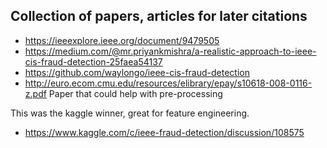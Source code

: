 ## Collection of papers, articles for later citations

- https://ieeexplore.ieee.org/document/9479505
- https://medium.com/@mr.priyankmishra/a-realistic-approach-to-ieee-cis-fraud-detection-25faea54137
- https://github.com/waylongo/ieee-cis-fraud-detection
- http://euro.ecom.cmu.edu/resources/elibrary/epay/s10618-008-0116-z.pdf Paper that could help with pre-processing

This was the kaggle winner, great for feature engineering.
- https://www.kaggle.com/c/ieee-fraud-detection/discussion/108575 
